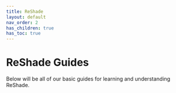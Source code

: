 ```yaml
---
title: ReShade
layout: default
nav_order: 2
has_children: true
has_toc: true
---
```


# ReShade Guides

Below will be all of our basic guides for learning and understanding ReShade.